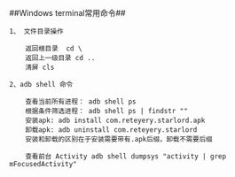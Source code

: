 ##Windows terminal常用命令##

    1、 文件目录操作

        返回根目录  cd \
        返回上一级目录 cd ..
        清屏 cls

    2、adb shell 命令

        查看当前所有进程： adb shell ps
        根据条件筛选进程： adb shell ps | findstr ""
        安装apk: adb install com.reteyery.starlord.apk
        卸载apk: adb uninstall com.reteyery.starlord 
        安装和卸载的区别在于安装需要带有.apk后缀，卸载不需要后缀

        查看前台 Activity adb shell dumpsys "activity | grep mFocusedActivity"
    